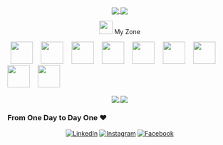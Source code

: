 <div align="center">
 <a href="https://github.com/shravanatirtha">
  <img align="center" src="https://github-readme-stats.vercel.app/api?username=shravanatirtha&theme=darcula&show_icons=true&count_private=true&count_private_pr=true")
" />
</a>
<a href="https://github.com/shravanatirtha">
  <img align="center" src="https://github-readme-streak-stats.herokuapp.com/?user=shravanatirtha&theme=darcula" />
</a>
<br>
 
 <img src="https://media.giphy.com/media/iY8CRBdQXODJSCERIr/giphy.gif" width="30px">&nbsp;My Zone
 <br>
<p align="left">
  <code> <img height="50" src="https://www.vectorlogo.zone/logos/java/java-ar21.svg"> </code> 
  <code> <img height="50" src="https://www.vectorlogo.zone/logos/reactjs/reactjs-ar21.svg"> </code>
 <code> <img height="50" src="https://www.vectorlogo.zone/logos/nodejs/nodejs-horizontal.svg"> </code>
   <code> <img height="50" src="https://www.vectorlogo.zone/logos/golang/golang-horizontal.svg"> </code>     
  <code> <img height="50" src="https://www.vectorlogo.zone/logos/mysql/mysql-ar21.svg"> </code>
  <code> <img height="50" src="https://www.vectorlogo.zone/logos/firebase/firebase-ar21.svg"> </code>
  <code> <img height="50" src="https://www.vectorlogo.zone/logos/google_cloud/google_cloud-ar21.svg"> </code> 
 <code> <img height="50" src="https://www.vectorlogo.zone/logos/microsoft_azure/microsoft_azure-ar21.svg"> </code> 
  <code> <img height="50" src="https://www.vectorlogo.zone/logos/linux/linux-ar21.svg"> </code> 
  </p>
 </div> 
 <div align="center">
<a href="https://github.com/shravanatirtha">
  <img align="center" src="https://github-readme-stats.vercel.app/api/top-langs/?username=shravanatirtha&langs_count=4" />
</a>
                  <!--      <a href="https://github.com/shravanatirtha"><img width="500px" height="500px" src="https://wakatime.com/share/@shravanatirtha/9f5ab2eb-5e37-4116-bc9e-3812f4da1af1.png" /></a>-->
<a href="https://github.com/shravanatirtha">
  <img align="center" src="https://github-readme-stats.vercel.app/api/wakatime?username=shravanatirtha" />
</a>
                                                                                                     
 </div> 

<!--### Facts about me:<br>
👧 She/Her<br>
🍚 Vegan Geek<br>
💻 Java Programmer<br>
🔄 Routine : Eat - Sleep - Code - Repeat<br>
😆 Fun fact: I CODE<br>
❤️ Food & Code<br>
📜 Google DSC Lead of KIT and Microsoft Learn Student Ambassador<br>
💬 Grab coffee and let's talk about technology and livestyle<br>
📝 Favourite Quote : Either I could watch it happen or be a part of it!<br>
⚡ Belief : There are only 10 people in the world, those who know binary and those who don't<br>
📫 Reach me at shravanatirtha@gmail.com<br>-->
### From One Day to Day One :heart:
<div align="center">
<a href="https://www.linkedin.com/in/shravanatirtha" target="_blank"><img src="https://img.shields.io/badge/LinkedIn-%230077B5.svg?&style=flat-square&logo=linkedin&logoColor=white" alt="LinkedIn"></a>
<a href="https://www.instagram.com/shravana.tirtha" target="_blank"><img src="https://img.shields.io/badge/Instagram-%23E4405F.svg?&style=flat-square&logo=instagram&logoColor=white" alt="Instagram"></a>
<a href="https://www.facebook.com/shravanatirtha" target="_blank"><img src="https://img.shields.io/badge/Facebook-%231877F2.svg?&style=flat-square&logo=facebook&logoColor=white" alt="Facebook"></a>
</div>
